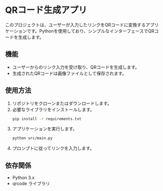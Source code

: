 # QRコード生成アプリ

このプロジェクトは、ユーザーが入力したリンクをQRコードに変換するアプリケーションです。Pythonを使用しており、シンプルなインターフェースでQRコードを生成します。

## 機能

- ユーザーからのリンク入力を受け取り、QRコードを生成します。
- 生成されたQRコードは画像ファイルとして保存されます。

## 使用方法

1. リポジトリをクローンまたはダウンロードします。
2. 必要なライブラリをインストールします。
   ```bash
   pip install -r requirements.txt
   ```
3. アプリケーションを実行します。
   ```bash
   python src/main.py
   ```
4. プロンプトに従ってリンクを入力します。

## 依存関係

- Python 3.x
- qrcode ライブラリ